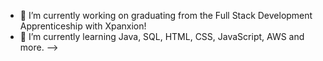 



- 🔭 I’m currently working on graduating from the Full Stack Development Apprenticeship with Xpanxion!
- 🌱 I’m currently learning Java, SQL, HTML, CSS, JavaScript, AWS and more.
-->
